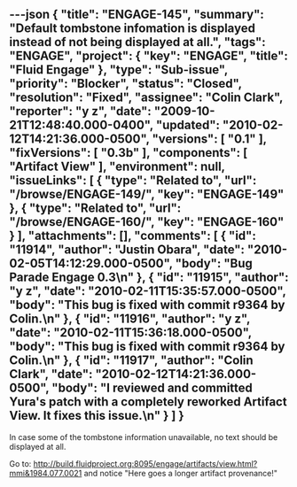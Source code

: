 ---json
{
  "title": "ENGAGE-145",
  "summary": "Default tombstone infomation is displayed instead of not being displayed at all.",
  "tags": "ENGAGE",
  "project": {
    "key": "ENGAGE",
    "title": "Fluid Engage"
  },
  "type": "Sub-issue",
  "priority": "Blocker",
  "status": "Closed",
  "resolution": "Fixed",
  "assignee": "Colin Clark",
  "reporter": "y z",
  "date": "2009-10-21T12:48:40.000-0400",
  "updated": "2010-02-12T14:21:36.000-0500",
  "versions": [
    "0.1"
  ],
  "fixVersions": [
    "0.3b"
  ],
  "components": [
    "Artifact View"
  ],
  "environment": null,
  "issueLinks": [
    {
      "type": "Related to",
      "url": "/browse/ENGAGE-149/",
      "key": "ENGAGE-149"
    },
    {
      "type": "Related to",
      "url": "/browse/ENGAGE-160/",
      "key": "ENGAGE-160"
    }
  ],
  "attachments": [],
  "comments": [
    {
      "id": "11914",
      "author": "Justin Obara",
      "date": "2010-02-05T14:12:29.000-0500",
      "body": "Bug Parade Engage 0.3\n"
    },
    {
      "id": "11915",
      "author": "y z",
      "date": "2010-02-11T15:35:57.000-0500",
      "body": "This bug is fixed with commit r9364 by Colin.\n"
    },
    {
      "id": "11916",
      "author": "y z",
      "date": "2010-02-11T15:36:18.000-0500",
      "body": "This bug is fixed with commit r9364 by Colin.\n"
    },
    {
      "id": "11917",
      "author": "Colin Clark",
      "date": "2010-02-12T14:21:36.000-0500",
      "body": "I reviewed and committed Yura's patch with a completely reworked Artifact View. It fixes this issue.\n"
    }
  ]
}
---
In case some of the tombstone information unavailable, no text should be displayed at all.&#x20;

Go to: <http://build.fluidproject.org:8095/engage/artifacts/view.html?mmi&1984.077.0021> and notice "Here goes a longer artifact provenance!"

        